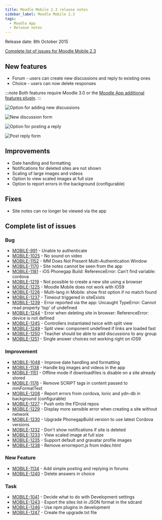 ```yaml
---
title: Moodle Mobile 2.3 release notes
sidebar_label: Moodle Mobile 2.3
tags:
  - Moodle App
  - Release notes
---
```


Release date: 8th October 2015

[Complete list of issues for Moodle Mobile 2.3](https://tracker.moodle.org/jira/secure/ReleaseNote.jspa?projectId=10070&version=15052)

## New features

- Forum - users can create new discussions and reply to existing ones
- Choice - users can now delete responses

:::note
Both features require Moodle 3.0 or the [Moodle App additional features plugin](https://moodle.org/plugins/view/local_mobile).
:::

<div className="row">
<div className="col" style={{maxWidth: 300}}>

![Option for adding new discussions](./_files/MM32Forum01.png)

</div>
<div className="col" style={{maxWidth: 300}}>

![New discussion form](./_files/MM32Forum02.png)

</div>
</div><div className="row">

<div className="col" style={{maxWidth: 300}}>

![Option for posting a reply](./_files/MM32Forum03.png)

</div>
<div className="col" style={{maxWidth: 300}}>

![Post reply form](./_files/MM32Forum04.png)

</div>
</div>

## Improvements

- Date handling and formatting
- Notifications for deleted sites are not shown
- Scaling of large images and videos
- Option to view scaled images at full size
- Option to report errors in the background (configurable)

## Fixes

- Site notes can no longer be viewed via the app

## Complete list of issues

### Bug

- [MOBILE-991](https://tracker.moodle.org/browse/MOBILE-991) - Unable to authenticate
- [MOBILE-1025](https://tracker.moodle.org/browse/MOBILE-1025) - No sound on video
- [MOBILE-1152](https://tracker.moodle.org/browse/MOBILE-1152) - MM Does Not Present Multi-Authentication Window
- [MOBILE-1170](https://tracker.moodle.org/browse/MOBILE-1170) - Site notes cannot be seen from the app
- [MOBILE-1181](https://tracker.moodle.org/browse/MOBILE-1181) - iOS Phonegap Build: ReferenceError: Can't find variable: cordova
- [MOBILE-1219](https://tracker.moodle.org/browse/MOBILE-1219) - Not possible to create a new site using a browser
- [MOBILE-1225](https://tracker.moodle.org/browse/MOBILE-1225) - Moodle Mobile does not work with iOS9
- [MOBILE-1226](https://tracker.moodle.org/browse/MOBILE-1226) - Multi-lang in Mobile: show first option if no match found
- [MOBILE-1237](https://tracker.moodle.org/browse/MOBILE-1237) - Timeout triggered in siteExists
- [MOBILE-1239](https://tracker.moodle.org/browse/MOBILE-1239) - Error reported via the app: Uncaught TypeError: Cannot read property 'top' of undefined
- [MOBILE-1244](https://tracker.moodle.org/browse/MOBILE-1244) - Error when deleting site in browser: ReferenceError: device is not defined
- [MOBILE-1245](https://tracker.moodle.org/browse/MOBILE-1245) - Controllers instantiated twice with split view
- [MOBILE-1249](https://tracker.moodle.org/browse/MOBILE-1249) - Split view: component undefined if links are loaded fast
- [MOBILE-1250](https://tracker.moodle.org/browse/MOBILE-1250) - Teacher should be able to add discussions to any group
- [MOBILE-1251](https://tracker.moodle.org/browse/MOBILE-1251) - Single answer choices not working right on iOS9

### Improvement

<!-- cspell:disable -->

- [MOBILE-1048](https://tracker.moodle.org/browse/MOBILE-1048) - Improve date handling and formatting
- [MOBILE-1138](https://tracker.moodle.org/browse/MOBILE-1138) - Handle big images and videos in the app
- [MOBILE-1151](https://tracker.moodle.org/browse/MOBILE-1151) - Offline mode if downloadfiles is disable on a site already stored
- [MOBILE-1176](https://tracker.moodle.org/browse/MOBILE-1176) - Remove SCRIPT tags in content passed to mmFormatText
- [MOBILE-1208](https://tracker.moodle.org/browse/MOBILE-1208) - Report errors from cordova, Ionic and ydn-db in background (configurable)
- [MOBILE-1227](https://tracker.moodle.org/browse/MOBILE-1227) - Push onto the FDroid repos
- [MOBILE-1229](https://tracker.moodle.org/browse/MOBILE-1229) - Display more sensible error when creating a site without network
- [MOBILE-1230](https://tracker.moodle.org/browse/MOBILE-1230) - Upgrade PhonegapBuild version to use latest Cordova versions
- [MOBILE-1232](https://tracker.moodle.org/browse/MOBILE-1232) - Don't show notifications if site is deleted
- [MOBILE-1233](https://tracker.moodle.org/browse/MOBILE-1233) - View scaled image at full size
- [MOBILE-1235](https://tracker.moodle.org/browse/MOBILE-1235) - Support default and gravatar profile images
- [MOBILE-1238](https://tracker.moodle.org/browse/MOBILE-1238) - Remove errorreport.js from index.html

<!-- cspell:enable -->

### New Feature

- [MOBILE-1134](https://tracker.moodle.org/browse/MOBILE-1134) - Add simple posting and replying in forums
- [MOBILE-1240](https://tracker.moodle.org/browse/MOBILE-1240) - Delete answers in choice

### Task

<!-- cspell:disable -->

- [MOBILE-1041](https://tracker.moodle.org/browse/MOBILE-1041) - Decide what to do with Development settings
- [MOBILE-1243](https://tracker.moodle.org/browse/MOBILE-1243) - Export the sites list in JSON format in the sdcard
- [MOBILE-1246](https://tracker.moodle.org/browse/MOBILE-1246) - Use npm plugins in development
- [MOBILE-1247](https://tracker.moodle.org/browse/MOBILE-1247) - Create the upgrade.txt file

<!-- cspell:enable -->
